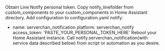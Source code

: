 Obtain Line Notify personal token.
Copy notify_linefolder from custom_components to your custom_components in Home Assistant directory.
Add configuration to configuration.yaml
notify:
  - name: serverchan_notification
    platform: serverchan_notify
    access_token: 'PASTE_YOUR_PERSONAL_TOKEN_HERE'
Reboot your Home Assistant instance.
Call notify.serverchan_notification(with service data described below) from script or automation as you desire.